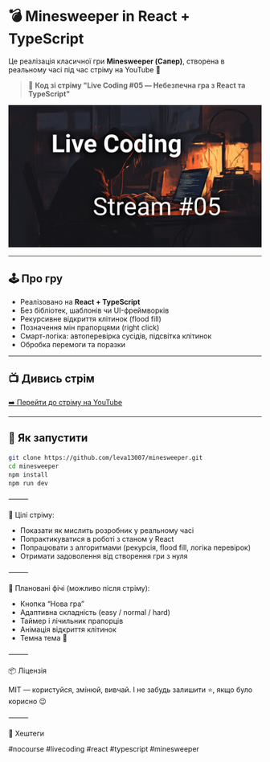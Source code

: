 # 💣 Minesweeper in React + TypeScript

Це реалізація класичної гри **Minesweeper (Сапер)**, створена в реальному часі під час стріму на YouTube 🎥

> 🔴 **Код зі стріму "Live Coding #05 — Небезпечна гра з React та TypeScript"**

![stream_05.png](stream_05.png)

---

## 🕹️ Про гру

- Реалізовано на **React + TypeScript**
- Без бібліотек, шаблонів чи UI-фреймворків
- Рекурсивне відкриття клітинок (flood fill)
- Позначення мін прапорцями (right click)
- Смарт-логіка: автоперевірка сусідів, підсвітка клітинок
- Обробка перемоги та поразки

---

## 📺 Дивись стрім

[➡️ Перейти до стріму на YouTube](https://youtube.com/live/KBO-aykbWkM?feature=share)

---

## 🚀 Як запустити

```bash
git clone https://github.com/leva13007/minesweeper.git
cd minesweeper
npm install
npm run dev
```


⸻

🧠 Цілі стріму:
* Показати як мислить розробник у реальному часі
* Попрактикуватися в роботі з станом у React
* Попрацювати з алгоритмами (рекурсія, flood fill, логіка перевірок)
* Отримати задоволення від створення гри з нуля

⸻

🧩 Плановані фічі (можливо після стріму):
* Кнопка “Нова гра”
* Адаптивна складність (easy / normal / hard)
* Таймер і лічильник прапорців
* Анімація відкриття клітинок
* Темна тема 🌙

⸻

📦 Ліцензія

MIT — користуйся, змінюй, вивчай. І не забудь залишити ⭐️, якщо було корисно 😉

⸻

📣 Хештеги

#nocourse #livecoding #react #typescript #minesweeper
